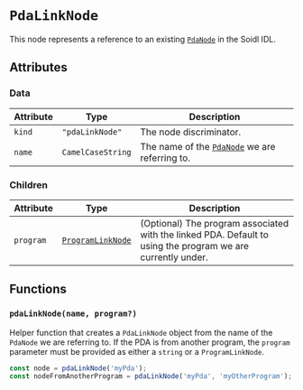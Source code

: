 # `PdaLinkNode`

This node represents a reference to an existing [`PdaNode`](../PdaNode.md) in the Soidl IDL.

## Attributes

### Data

| Attribute | Type              | Description                                                     |
| --------- | ----------------- | --------------------------------------------------------------- |
| `kind`    | `"pdaLinkNode"`   | The node discriminator.                                         |
| `name`    | `CamelCaseString` | The name of the [`PdaNode`](../PdaNode.md) we are referring to. |

### Children

| Attribute | Type                                      | Description                                                                                                 |
| --------- | ----------------------------------------- | ----------------------------------------------------------------------------------------------------------- |
| `program` | [`ProgramLinkNode`](./ProgramLinkNode.md) | (Optional) The program associated with the linked PDA. Default to using the program we are currently under. |

## Functions

### `pdaLinkNode(name, program?)`

Helper function that creates a `PdaLinkNode` object from the name of the `PdaNode` we are referring to. If the PDA is from another program, the `program` parameter must be provided as either a `string` or a `ProgramLinkNode`.

```ts
const node = pdaLinkNode('myPda');
const nodeFromAnotherProgram = pdaLinkNode('myPda', 'myOtherProgram');
```
